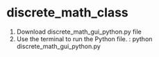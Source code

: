 # discrete_math_class

1. Download discrete_math_gui_python.py file
2. Use the terminal to run the Python file. : python discrete_math_gui_python.py
